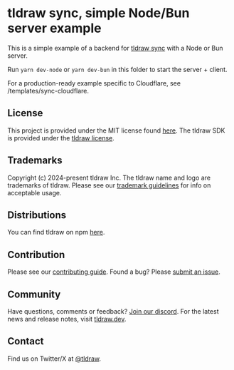 # tldraw sync, simple Node/Bun server example

This is a simple example of a backend for [tldraw sync](https://tldraw.dev/docs/sync/?utm_source=github&utm_medium=readme&utm_campaign=learn-more) with a Node or Bun server.

Run `yarn dev-node` or `yarn dev-bun` in this folder to start the server + client.

For a production-ready example specific to Cloudflare, see /templates/sync-cloudflare.

## License

This project is provided under the MIT license found [here](https://github.com/tldraw/tldraw/blob/main/apps/simple-server-example/LICENSE.md). The tldraw SDK is provided under the [tldraw license](https://github.com/tldraw/tldraw/blob/main/LICENSE.md).

## Trademarks

Copyright (c) 2024-present tldraw Inc. The tldraw name and logo are trademarks of tldraw. Please see our [trademark guidelines](https://github.com/tldraw/tldraw/blob/main/TRADEMARKS.md) for info on acceptable usage.

## Distributions

You can find tldraw on npm [here](https://www.npmjs.com/package/@tldraw/tldraw?activeTab=versions).

## Contribution

Please see our [contributing guide](https://github.com/tldraw/tldraw/blob/main/CONTRIBUTING.md). Found a bug? Please [submit an issue](https://github.com/tldraw/tldraw/issues/new).

## Community

Have questions, comments or feedback? [Join our discord](https://discord.tldraw.com/?utm_source=github&utm_medium=readme&utm_campaign=sociallink). For the latest news and release notes, visit [tldraw.dev](https://tldraw.dev/?utm_source=github&utm_medium=readme&utm_campaign=learn-more).

## Contact

Find us on Twitter/X at [@tldraw](https://twitter.com/tldraw).

